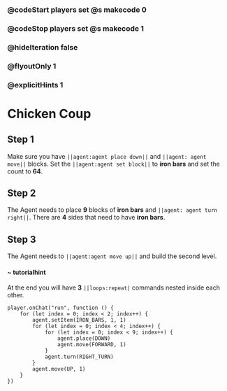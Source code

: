 ### @codeStart players set @s makecode 0
### @codeStop players set @s makecode 1

### @hideIteration false 
### @flyoutOnly 1
### @explicitHints 1


# Chicken Coup

## Step 1
Make sure you have ``||agent:agent place down||`` and ``||agent: agent move||`` blocks. Set the ``||agent:agent set block||`` to **iron bars** and set the count to **64**.

## Step 2
The Agent needs to place **9** blocks of **iron bars** and ``||agent: agent turn right||``. There are **4** sides that need to have **iron bars**. 

## Step 3
The Agent needs to ``||agent:agent move up||`` and build the second level.

#### ~ tutorialhint
At the end you will have **3** ``||loops:repeat|`` commands nested inside each other. 

```blocks
player.onChat("run", function () {
    for (let index = 0; index < 2; index++) {
        agent.setItem(IRON_BARS, 1, 1)
        for (let index = 0; index < 4; index++) {
            for (let index = 0; index < 9; index++) {
                agent.place(DOWN)
                agent.move(FORWARD, 1)
            }
            agent.turn(RIGHT_TURN)
        }
        agent.move(UP, 1)
    }
})

``` 
